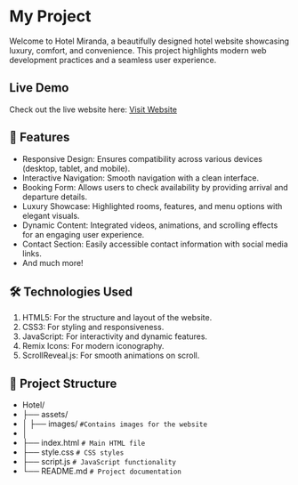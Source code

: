 # My Project

Welcome to Hotel Miranda, a beautifully designed hotel website showcasing luxury, comfort, and convenience. This project highlights modern web development practices and a seamless user experience.
## Live Demo

Check out the live website here: [Visit Website](https://hemzaaaaaa.github.io/hotel/)

## 🚀 Features
- Responsive Design: Ensures compatibility across various  devices (desktop, tablet, and mobile).
- Interactive Navigation: Smooth navigation with a clean interface.
- Booking Form: Allows users to check availability by providing arrival and departure details.
- Luxury Showcase: Highlighted rooms, features, and menu options with elegant visuals.
- Dynamic Content: Integrated videos, animations, and scrolling effects for an engaging user experience.
- Contact Section: Easily accessible contact information with social media links.
- And much more!

## 🛠️ Technologies Used
1. HTML5: For the structure and layout of the website.
2. CSS3: For styling and responsiveness.
3. JavaScript: For interactivity and dynamic features.
4. Remix Icons: For modern iconography.
5. ScrollReveal.js: For smooth animations on scroll.

## 📁 Project Structure
* Hotel/
* ├── assets/
* │   ├── images/         `#Contains images for the website`
* │
* ├── index.html          `# Main HTML file`
* ├── style.css           `# CSS styles`
* ├── script.js           `# JavaScript functionality`
* └── README.md           `# Project documentation`
